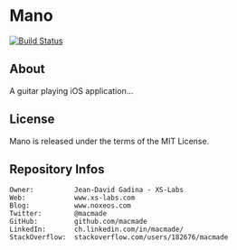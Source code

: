 Mano
====

[![Build Status](https://travis-ci.org/macmade/Mano.svg?branch=master)](https://travis-ci.org/macmade/Mano)

About
-----

A guitar playing iOS application...


License
-------

Mano is released under the terms of the MIT License.

Repository Infos
----------------

    Owner:			Jean-David Gadina - XS-Labs
    Web:			www.xs-labs.com
    Blog:			www.noxeos.com
    Twitter:		@macmade
    GitHub:			github.com/macmade
    LinkedIn:		ch.linkedin.com/in/macmade/
    StackOverflow:	stackoverflow.com/users/182676/macmade
